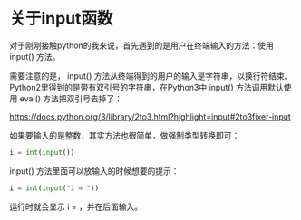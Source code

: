 # 关于input函数

对于刚刚接触python的我来说，首先遇到的是用户在终端输入的方法：使用 input() 方法。

需要注意的是， input() 方法从终端得到的用户的输入是字符串，以换行符结束。Python2里得到的是带有双引号的字符串，在Python3中 input() 方法调用默认使用 eval() 方法把双引号去掉了：

https://docs.python.org/3/library/2to3.html?highlight=input#2to3fixer-input

如果要输入的是整数，其实方法也很简单，做强制类型转换即可：

```python
i = int(input())
```

input() 方法里面可以放输入的时候想要的提示：

```python
i = int(input("i = "))
```

运行时就会显示 i = ，并在后面输入。
